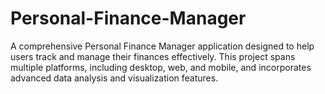 # Personal-Finance-Manager
A comprehensive Personal Finance Manager application designed to help users track and manage their finances effectively. This project spans multiple platforms, including desktop, web, and mobile, and incorporates advanced data analysis and visualization features.
